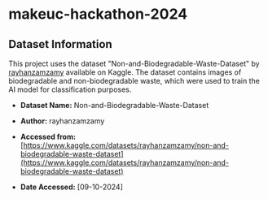 # makeuc-hackathon-2024

## Dataset Information

This project uses the dataset "Non-and-Biodegradable-Waste-Dataset" by [rayhanzamzamy](https://www.kaggle.com/datasets/rayhanzamzamy/non-and-biodegradable-waste-dataset) available on Kaggle. The dataset contains images of biodegradable and non-biodegradable waste, which were used to train the AI model for classification purposes.

- **Dataset Name:** Non-and-Biodegradable-Waste-Dataset

- **Author:** rayhanzamzamy
  
- **Accessed from:** [https://www.kaggle.com/datasets/rayhanzamzamy/non-and-biodegradable-waste-dataset](https://www.kaggle.com/datasets/rayhanzamzamy/non-and-biodegradable-waste-dataset)
  
- **Date Accessed:** [09-10-2024]

